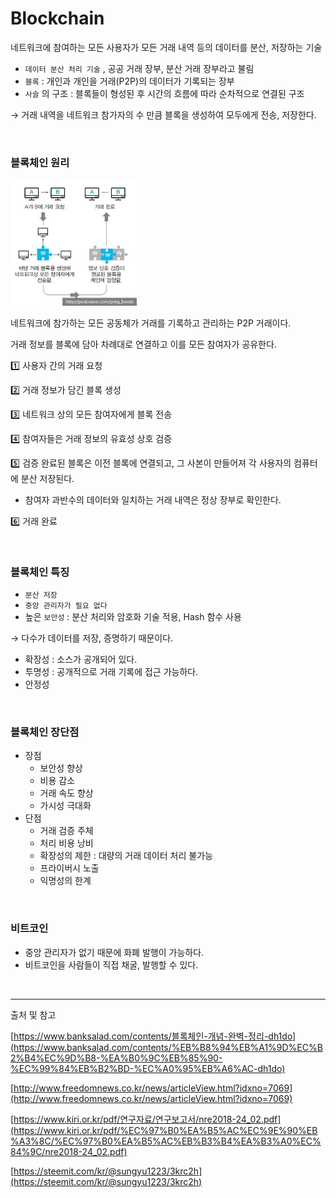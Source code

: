 # Blockchain

네트워크에 참여하는 모든 사용자가 모든 거래 내역 등의 데이터를 분산, 저장하는 기술

- `데이터 분산 처리 기술` , 공공 거래 장부, 분산 거래 장부라고 불림
- `블록` : 개인과 개인을 거래(P2P)의 데이터가 기록되는 장부
- `사슬` 의 구조 : 블록들이 형성된 후 시간의 흐름에 따라 순차적으로 연결된 구조

→ 거래 내역을 네트워크 참가자의 수 만큼 블록을 생성하여 모두에게 전송, 저장한다.

</br>

### 블록체인 원리

<img src="./images/blockchain.jpg" width="40%" height="50%">

네트워크에 참가하는 모든 공동체가 거래를 기록하고 관리하는 P2P 거래이다.

거래 정보를 블록에 담아 차례대로 연결하고 이를 모든 참여자가 공유한다.

1️⃣ 사용자 간의 거래 요청

2️⃣ 거래 정보가 담긴 블록 생성

3️⃣ 네트워크 상의 모든 참여자에게 블록 전송

4️⃣ 참여자들은 거래 정보의 유효성 상호 검증

5️⃣ 검증 완료된 블록은 이전 블록에 연결되고, 그 사본이 만들어져 각 사용자의 컴퓨터에 분산 저장된다.

- 참여자 과반수의 데이터와 일치하는 거래 내역은 정상 장부로 확인한다.

6️⃣ 거래 완료

</br>

### 블록체인 특징

- `분산 저장`
- `중앙 관리자가 필요 없다`
- 높은 `보안성` : 분산 처리와 암호화 기술 적용, Hash 함수 사용

→ 다수가 데이터를 저장, 증명하기 때문이다.

- 확장성 : 소스가 공개되어 있다.
- 투명성 : 공개적으로 거래 기록에 접근 가능하다.
- 안정성

</br>

### 블록체인 장단점

- 장점
    - 보안성 향상
    - 비용 감소
    - 거래 속도 향상
    - 가시성 극대화
- 단점
    - 거래 검증 주체
    - 처리 비용 낭비
    - 확장성의 제한 : 대량의 거래 데이터 처리 불가능
    - 프라이버시 노출
    - 익명성의 한계

</br>

### 비트코인

- 중앙 관리자가 없기 때문에 화폐 발행이 가능하다.
- 비트코인을 사람들이 직접 채굴, 발행할 수 있다.

</br>

---

출처 및 참고

[https://www.banksalad.com/contents/블록체인-개념-완벽-정리-dh1do](https://www.banksalad.com/contents/%EB%B8%94%EB%A1%9D%EC%B2%B4%EC%9D%B8-%EA%B0%9C%EB%85%90-%EC%99%84%EB%B2%BD-%EC%A0%95%EB%A6%AC-dh1do)

[http://www.freedomnews.co.kr/news/articleView.html?idxno=7069](http://www.freedomnews.co.kr/news/articleView.html?idxno=7069)

[https://www.kiri.or.kr/pdf/연구자료/연구보고서/nre2018-24_02.pdf](https://www.kiri.or.kr/pdf/%EC%97%B0%EA%B5%AC%EC%9E%90%EB%A3%8C/%EC%97%B0%EA%B5%AC%EB%B3%B4%EA%B3%A0%EC%84%9C/nre2018-24_02.pdf)

[https://steemit.com/kr/@sungyu1223/3krc2h](https://steemit.com/kr/@sungyu1223/3krc2h)
